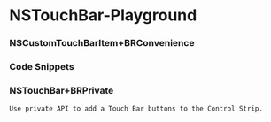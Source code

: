 # NSTouchBar-Playground

### NSCustomTouchBarItem+BRConvenience

### Code Snippets

### NSTouchBar+BRPrivate
    Use private API to add a Touch Bar buttons to the Control Strip.
